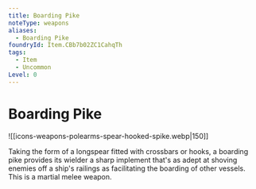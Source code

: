 ```yaml
---
title: Boarding Pike
noteType: weapons
aliases:
  - Boarding Pike
foundryId: Item.CBb7b02ZC1CahqTh
tags:
  - Item
  - Uncommon
Level: 0
---
```


# Boarding Pike
![[icons-weapons-polearms-spear-hooked-spike.webp|150]]

Taking the form of a longspear fitted with crossbars or hooks, a boarding pike provides its wielder a sharp implement that's as adept at shoving enemies off a ship's railings as facilitating the boarding of other vessels. This is a martial melee weapon.
